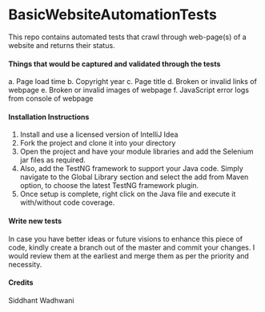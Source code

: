 # BasicWebsiteAutomationTests

This repo contains automated tests that crawl through web-page(s) of a website and returns their status.

#### Things that would be captured and validated through the tests

a. Page load time
b. Copyright year
c. Page title
d. Broken or invalid links of webpage
e. Broken or invalid images of webpage
f. JavaScript error logs from console of webpage

#### Installation Instructions

1. Install and use a licensed version of IntelliJ Idea
2. Fork the project and clone it into your directory
3. Open the project and have your module libraries and add the Selenium jar files as required.
4. Also, add the TestNG framework to support your Java code. Simply navigate to the Global Library section and select the add from Maven option, to choose the latest TestNG framework plugin.
5. Once setup is complete, right click on the Java file and execute it with/without code coverage.

#### Write new tests

In case you have better ideas or future visions to enhance this piece of code, kindly create a branch out of the master and commit your changes.
I would review them at the earliest and merge them as per the priority and necessity.

#### Credits

Siddhant Wadhwani